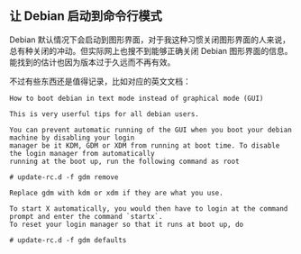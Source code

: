 ## 让 Debian 启动到命令行模式
Debian 默认情况下会启动到图形界面，对于我这种习惯关闭图形界面的人来说，总有种关闭的冲动。但实际网上也搜不到能够正确关闭 Debian 图形界面的信息。能找到的估计也因为版本过于久远而不再有效。

不过有些东西还是值得记录，比如对应的英文文档：

    How to boot debian in text mode instead of graphical mode (GUI)

    This is very userful tips for all debian users.

    You can prevent automatic running of the GUI when you boot your debian machine by disabling your login
    manager be it KDM, GDM or XDM from running at boot time. To disable the login manager from automatically
    running at the boot up, run the following command as root

    # update-rc.d -f gdm remove

    Replace gdm with kdm or xdm if they are what you use.
    
    To start X automatically, you would then have to login at the command prompt and enter the command `startx`.
    To reset your login manager so that it runs at boot up, do 

    # update-rc.d -f gdm defaults
